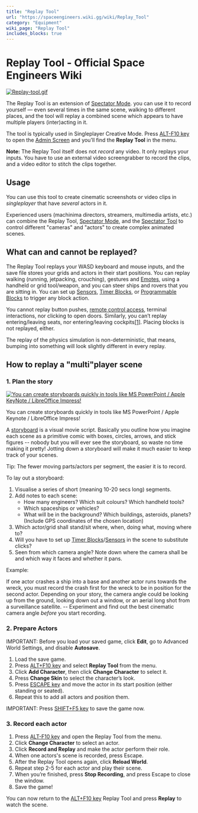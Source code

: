 ```yaml
---
title: "Replay Tool"
url: "https://spaceengineers.wiki.gg/wiki/Replay_Tool"
category: "Equipment"
wiki_page: "Replay Tool"
includes_blocks: true
---
```


# Replay Tool - Official Space Engineers Wiki

[![Replay-tool.gif](https://spaceengineers.wiki.gg/images/thumb/Replay-tool.gif/320px-Replay-tool.gif?daf1c6)](https://spaceengineers.wiki.gg/wiki/File:Replay-tool.gif)

The Replay Tool is an extension of [Spectator Mode](https://spaceengineers.wiki.gg/wiki/Spectator_Mode "Spectator Mode"). you can use it to record yourself — even several times in the same scene, walking to different places, and the tool will replay a combined scene which appears to have multiple players (inter)acting in it.

The tool is typically used in Singleplayer Creative Mode. Press [ALT-F10 key](https://spaceengineers.wiki.gg/wiki/Key_Bindings "Key Bindings") to open the [Admin Screen](https://spaceengineers.wiki.gg/wiki/Admin_Screen "Admin Screen") and you’ll find the **Replay Tool** in the menu.

**Note:** The Replay Tool itself does not _record_ any video. It only replays your inputs. You have to use an external video screengrabber to record the clips, and a video editor to stitch the clips together.

## Usage

You can use this tool to create cinematic screenshots or video clips in _singleplayer_ that have _several_ actors in it.

Experienced users (machinima directors, streamers, multimedia artists, etc.) can combine the Replay Tool, [Spectator Mode](https://spaceengineers.wiki.gg/wiki/Spectator_Mode "Spectator Mode"), and the [Spectator Tool](https://spaceengineers.wiki.gg/wiki/Spectator_Tool "Spectator Tool") to control different "cameras" and "actors" to create complex animated scenes.

## What can and cannot be replayed?

The Replay Tool replays your WASD keyboard and mouse inputs, and the save file stores your grids and actors in their start positions. You can replay walking (running, jetpacking, crouching), gestures and [Emotes](https://spaceengineers.wiki.gg/wiki/Emotes "Emotes"), using a handheld or grid tool/weapon, and you can steer ships and rovers that you are sitting in. You can set up [Sensors](https://spaceengineers.wiki.gg/wiki/Sensor "Sensor"), [Timer Blocks](https://spaceengineers.wiki.gg/wiki/Timer_Block "Timer Block"), or [Programmable Blocks](https://spaceengineers.wiki.gg/wiki/Programmable_Block "Programmable Block") to trigger any block action.

You cannot replay button pushes, [remote control access](https://spaceengineers.wiki.gg/wiki/Remote_Access_Screen "Remote Access Screen"), terminal interactions, nor clicking to open doors. Similarly, you can’t replay entering/leaving seats, nor entering/leaving cockpits[\[1\]](#cite_note-1). Placing blocks is not replayed, either.

The replay of the physics simulation is non-deterministic, that means, bumping into something will look slightly different in every replay.

## How to replay a "multi"player scene

### 1\. Plan the story

[![You can create storyboards quickly in tools like MS PowerPoint / Apple KeyNote / LibreOffice Impress!](https://spaceengineers.wiki.gg/images/thumb/Replay-tool-storyboard-example.png/320px-Replay-tool-storyboard-example.png?a7717f)](https://spaceengineers.wiki.gg/wiki/File:Replay-tool-storyboard-example.png)

You can create storyboards quickly in tools like MS PowerPoint / Apple Keynote / LibreOffice Impress!

A [storyboard](https://www.techsmith.com/blog/video-storyboard/) is a visual movie script. Basically you outline how you imagine each scene as a primitive comic with boxes, circles, arrows, and stick figures -- nobody but you will ever see the storyboard, so waste no time making it pretty! Jotting down a storyboard will make it much easier to keep track of your scenes.

Tip: The fewer moving parts/actors per segment, the easier it is to record.

To lay out a storyboard:

1.  Visualise a series of short (meaning 10-20 secs long) segments.
2.  Add notes to each scene:
    *   How many engineers? Which suit colours? Which handheld tools?
    *   Which spaceships or vehicles?
    *   What will be in the background? Which buildings, asteroids, planets? (Include GPS coordinates of the chosen location)
3.  Which actor/grid shall stand/sit where, when, doing what, moving where to?
4.  Will you have to set up [Timer Blocks](https://spaceengineers.wiki.gg/wiki/Timer_Block "Timer Block")/[Sensors](https://spaceengineers.wiki.gg/wiki/Sensor "Sensor") in the scene to substitute clicks?
5.  Seen from which camera angle? Note down where the camera shall be and which way it faces and whether it pans.

Example:

If one actor crashes a ship into a base and another actor runs towards the wreck, you must record the crash first for the wreck to be in position for the second actor. Depending on your story, the camera angle could be looking up from the ground, looking down out a window, or an aerial long shot from a surveillance satellite. -- Experiment and find out the best cinematic camera angle _before_ you start recording.

### 2\. Prepare Actors

IMPORTANT: Before you load your saved game, click **Edit**, go to Advanced World Settings, and disable **Autosave**.

1.  Load the save game.
2.  Press [ALT+F10 key](https://spaceengineers.wiki.gg/wiki/Key_Bindings "Key Bindings") and select **Replay Tool** from the menu.
3.  Click **Add Character**, then click **Change Character** to select it.
4.  Press **Change Skin** to select the character’s look.
5.  Press [ESCAPE key](https://spaceengineers.wiki.gg/wiki/Key_Bindings "Key Bindings") and move the actor in its start position (either standing or seated).
6.  Repeat this to add all actors and position them.

IMPORTANT: Press [SHIFT+F5 key](https://spaceengineers.wiki.gg/wiki/Key_Bindings "Key Bindings") to save the game now.

### 3\. Record each actor

1.  Press [ALT-F10 key](https://spaceengineers.wiki.gg/wiki/Key_Bindings "Key Bindings") and open the Replay Tool from the menu.
2.  Click **Change Character** to select an actor.
3.  Click **Record and Replay** and make the actor perform their role.
4.  When one actors's scene is recorded, press Escape.
5.  After the Replay Tool opens again, click **Reload World**.
6.  Repeat step 2-5 for each actor and play their scene.
7.  When you’re finished, press **Stop Recording**, and press Escape to close the window.
8.  Save the game!

You can now return to the [ALT+F10 key](https://spaceengineers.wiki.gg/wiki/Key_Bindings "Key Bindings") Replay Tool and press **Replay** to watch the scene.
